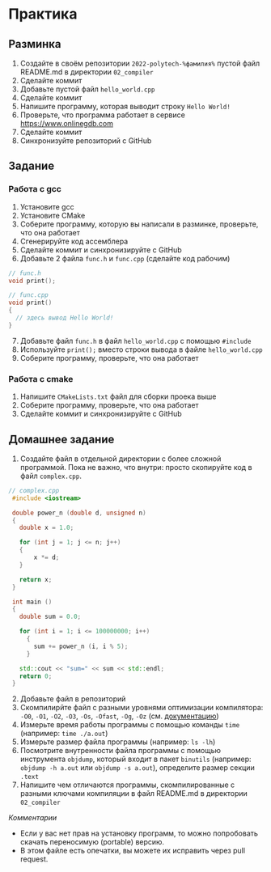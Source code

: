 # Практика

## Разминка

1. Создайте в своём репозитории `2022-polytech-%фамилия%` пустой файл README.md в директории `02_compiler`
2. Сделайте коммит
3. Добавьте пустой файл `hello_world.cpp`
4. Сделайте коммит
5. Напишите программу, которая выводит строку `Hello World!`
6. Проверьте, что программа работает в сервисе https://www.onlinegdb.com
7. Сделайте коммит
8. Синхронизуйте репозиторий с GitHub

## Задание

### Работа с gcc
1. Установите gcc
2. Установите CMake
3. Соберите программу, которую вы написали в разминке, проверьте, что она работает
4. Сгенерируйте код ассемблера
5. Сделайте коммит и синхронизируйте с GitHub
6. Добавьте 2 файла `func.h` и `func.cpp` (сделайте код рабочим)
```cpp
// func.h
void print();
```

```cpp
// func.cpp
void print()
{
  // здесь вывод Hello World!
}
```
7. Добавьте файл `func.h` в файл `hello_world.cpp` с помощью `#include`
8. Используйте `print();` вместо строки вывода в файле `hello_world.cpp`
9. Соберите программу, проверьте, что она работает

### Работа с cmake
1. Напишите `CMakeLists.txt` файл для сборки проека выше
2. Соберите программу, проверьте, что она работает
3. Сделайте коммит и синхронизируйте с GitHub

## Домашнее задание
1. Создайте файл в отдельной директории с более сложной программой. Пока не важно, что внутри: просто скопируйте код в файл `complex.cpp`.

```cpp
// complex.cpp
 #include <iostream>

 double power_n (double d, unsigned n)
 {
   double x = 1.0;

   for (int j = 1; j <= n; j++)
   {
       x *= d;
   }

   return x;
 }

 int main ()
 {
   double sum = 0.0;

   for (int i = 1; i <= 100000000; i++)
     {
       sum += power_n (i, i % 5);
     }

   std::cout << "sum=" << sum << std::endl;
   return 0;
 }
```
2. Добавьте файл в репозиторий
3. Скомпилирйте файл с разными уровнями оптимизации компилятора: `-O0`, `-O1`, `-O2`, `-O3`, `-Os`, `-Ofast`, `-Og`, `-Oz` (см. [документацию](https://gcc.gnu.org/onlinedocs/gcc/Optimize-Options.html))
4. Измерьте время работы программы с помощью команды `time` (например: `time ./a.out`)
5. Измерьте размер файла программы (например: `ls -lh`)
6. Посмотрите внутренности файла программы с помощью инструмента `objdump`, который входит в пакет `binutils` (например: `objdump -h a.out` или `objdump -s a.out`), определите размер секции `.text`
7. Напишите чем отличаются программы, скомпилированные с разными ключами компиляции в файл README.md в директории `02_compiler`

*Комментарии*
- Если у вас нет прав на установку программ, то можно попробовать скачать переносимую (portable) версию.
- В этом файле есть опечатки, вы можете их исправить через pull request.
